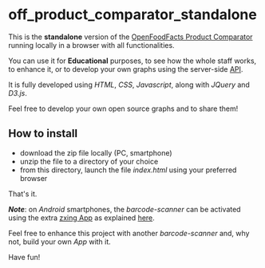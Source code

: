 # off_product_comparator_standalone
This is the **standalone** version of the [OpenFoodFacts Product Comparator](https://github.com/oricdev/off_product_comparator)
running locally in a browser with all functionalities.

You can use it for **Educational** purposes, to see how the whole staff works, to
enhance it, or to develop your own graphs using the server-side
 [API](https://offgraphs.blogspot.com/2018/09/api-usage-for-getting-similar-products.html).

It is fully developed using *HTML*, *CSS*, *Javascript*, along with *JQuery* and *D3.js*.

Feel free to develop your own open source graphs and to share them!

## How to install

- download the zip file locally (PC, smartphone)
- unzip the file to a directory of your choice
- from this directory, launch the file *index.html* using your preferred browser

That's it.

__*Note*__: on *Android* smartphones, the *barcode-scanner* can be activated using the extra
[zxing App](https://play.google.com/store/apps/details?id=com.google.zxing.client.android&hl=en_US)
as explained [here](https://offgraphs.blogspot.com/2018/09/create-your-off-graph-app.html).

Feel free to enhance this project with another *barcode-scanner* and, why not, build your own *App*
with it.

Have fun!
